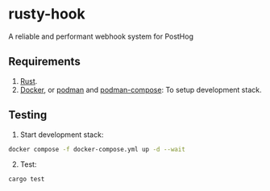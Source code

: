 # rusty-hook
A reliable and performant webhook system for PostHog

## Requirements

1. [Rust](https://www.rust-lang.org/tools/install).
2. [Docker](https://docs.docker.com/engine/install/), or [podman](https://podman.io/docs/installation) and [podman-compose](https://github.com/containers/podman-compose#installation): To setup development stack.

## Testing

1. Start development stack:
```bash
docker compose -f docker-compose.yml up -d --wait
```

2. Test:
```bash
cargo test
```
